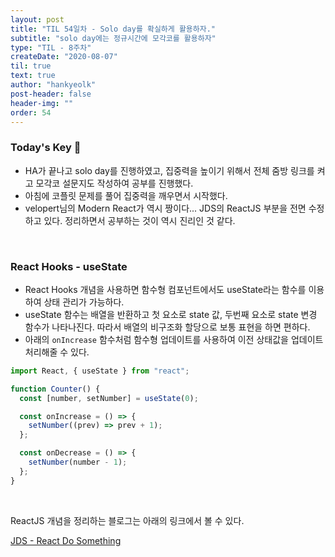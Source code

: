 ```yaml
---
layout: post
title: "TIL 54일차 - Solo day를 확실하게 활용하자."
subtitle: "solo day에는 정규시간에 모각코를 활용하자"
type: "TIL - 8주차"
createDate: "2020-08-07"
til: true
text: true
author: "hankyeolk"
post-header: false
header-img: ""
order: 54
---
```


### Today's Key 🔑

- HA가 끝나고 solo day를 진행하였고, 집중력을 높이기 위해서 전체 줌방 링크를 켜고 모각코 설문지도 작성하여 공부를 진행했다.
- 아침에 코플릿 문제를 풀어 집중력을 깨우면서 시작했다.
- velopert님의 Modern React가 역시 짱이다... JDS의 ReactJS 부분을 전면 수정하고 있다. 정리하면서 공부하는 것이 역시 진리인 것 같다.

<br>

### React Hooks - useState

- React Hooks 개념을 사용하면 함수형 컴포넌트에서도 useState라는 함수를 이용하여 상태 관리가 가능하다.
- useState 함수는 배열을 반환하고 첫 요소로 state 값, 두번째 요소로 state 변경 함수가 나타나진다. 따라서 배열의 비구조화 할당으로 보통 표현을 하면 편하다.
- 아래의 `onIncrease` 함수처럼 함수형 업데이트를 사용하여 이전 상태값을 업데이트 처리해줄 수 있다.
  <br>

```js
import React, { useState } from "react";

function Counter() {
  const [number, setNumber] = useState(0);

  const onIncrease = () => {
    setNumber((prev) => prev + 1);
  };

  const onDecrease = () => {
    setNumber(number - 1);
  };
}
```

<br>

ReactJS 개념을 정리하는 블로그는 아래의 링크에서 볼 수 있다.

[JDS - React Do Something](https://www.notion.so/ddovblek/Javascript-Do-Something-d8d913babe0647e3ba507b05dbf66186#2727394b8b494b29a981a98754904c58)

